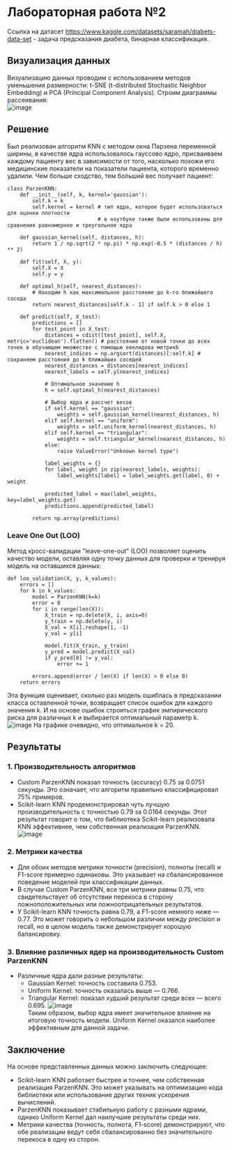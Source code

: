 # Лабораторная работа №2

Ссылка на датасет https://www.kaggle.com/datasets/saramah/diabets-data-set - задача предсказания диабета, бинарная классификация.

## Визуализация данных
Визуализацию данных проводим с использованием методов уменьшения размерности: t-SNE (t-distributed Stochastic Neighbor Embedding) и PCA (Principal Component Analysis). Строим диаграммы рассеивания: 
<br>
![image](https://github.com/user-attachments/assets/bc2a679c-dabe-4b13-b7d2-fa20473a9222)

## Решение
Был реализован алгоритм KNN с методом окна Парзена переменной ширины, в качестве ядра использовалось гауссово ядро, присваиваем каждому пациенту вес в зависимости от того, насколько похожи его медицинские показатели на показатели пациента, которого временно удалили. Чем больше сходство, тем больший вес получает пациент:
```
class ParzenKNN:
    def __init__(self, k, kernel='gaussian'): 
        self.k = k 
        self.kernel = kernel # тип ядра, которое будет использоваться для оценки плотности
                             # в ноутбуке также были использованы для сравнения равномерное и треугольное ядра

    def gaussian_kernel(self, distances, h):
        return 1 / np.sqrt(2 * np.pi) * np.exp(-0.5 * (distances / h) ** 2)

    def fit(self, X, y):
        self.X = X
        self.y = y

    def optimal_h(self, nearest_distances):
        # Находим h как максимальное расстояние до k-го ближайшего соседа
        return nearest_distances[self.k - 1] if self.k > 0 else 1

    def predict(self, X_test):
        predictions = []
        for test_point in X_test:
            distances = cdist([test_point], self.X, metric='euclidean').flatten() # расстояние от новой точки до всех точек в обучающем множестве с помощью евклидова метрикb
            nearest_indices = np.argsort(distances)[:self.k] # сохраняем расстояния до k ближайших соседей
            nearest_distances = distances[nearest_indices]
            nearest_labels = self.y[nearest_indices]

            # Оптимальное значение h
            h = self.optimal_h(nearest_distances)

            # Выбор ядра и рассчет весов
            if self.kernel == "gaussian":
                weights = self.gaussian_kernel(nearest_distances, h)
            elif self.kernel == "uniform":
                weights = self.uniform_kernel(nearest_distances, h)
            elif self.kernel == "triangular":
                weights = self.triangular_kernel(nearest_distances, h)
            else:
                raise ValueError("Unknown kernel type")

            label_weights = {}
            for label, weight in zip(nearest_labels, weights):
                label_weights[label] = label_weights.get(label, 0) + weight

            predicted_label = max(label_weights, key=label_weights.get)
            predictions.append(predicted_label)

        return np.array(predictions)
```
### Leave One Out (LOO) 
Метод кросс-валидации "leave-one-out" (LOO) позволяет оценить качество модели, оставляя одну точку данных для проверки и тренируя модель на оставшихся данных:
```
def loo_validation(X, y, k_values):
    errors = []
    for k in k_values:
        model = ParzenKNN(k=k)
        error = 0
        for i in range(len(X)):
            X_train = np.delete(X, i, axis=0)
            y_train = np.delete(y, i)
            X_val = X[i].reshape(1, -1)
            y_val = y[i]

            model.fit(X_train, y_train)
            y_pred = model.predict(X_val)
            if y_pred[0] != y_val:
                error += 1

        errors.append(error / len(X) if len(X) > 0 else 0)
    return errors
```
Эта функция оценивает, сколько раз модель ошиблась в предсказании класса оставленной точки, возвращает список ошибок для каждого значения k. И на основе ошибок строиться график эмпирического риска для различных k и выбирается оптимальный параметр k.
<br>![image](https://github.com/user-attachments/assets/9c58a424-2b28-43e9-b086-3cad22b2d4bf)
На графике очевидно, что оптимальное k = 20.

## Результаты 
### 1. Производительность алгоритмов
   - Custom ParzenKNN показал точность (accuracy) 0.75 за 0.0751 секунды. Это означает, что алгоритм правильно классифицировал 75% примеров.
   - Scikit-learn KNN продемонстрировал чуть лучшую производительность с точностью 0.79 за 0.0164 секунды. Этот результат говорит о том, что библиотека Scikit-learn реализовала KNN эффективнее, чем собственная реализация ParzenKNN.
![image](https://github.com/user-attachments/assets/c5a9ca11-4a0a-4bea-a15c-a0f11c9dfb07)

### 2. Метрики качества
   - Для обоих методов метрики точности (precision), полноты (recall) и F1-score примерно одинаковы. Это указывает на сбалансированное поведение моделей при классификации данных.
   - В случае Custom ParzenKNN, все три метрики равны 0.75, что свидетельствует об отсутствии перекоса в сторону ложноположительных или ложноотрицательных результатов.
   - У Scikit-learn KNN точность равна 0.79, а F1-score немного ниже — 0.77. Это может говорить о небольшом различии между precision и recall, но в целом модель также демонстрирует хорошую балансировку.

### 3. Влияние различных ядер на производительность Custom ParzenKNN
   - Различные ядра дали разные результаты:
     - Gaussian Kernel: точность составила 0.753.
     - Uniform Kernel: точность оказалась выше — 0.766.
     - Triangular Kernel: показал худший результат среди всех — всего 0.695.
![image](https://github.com/user-attachments/assets/1a7cf334-0f12-4d06-a9e1-39361830b9a8)
<br>Таким образом, выбор ядра имеет значительное влияние на итоговую точность модели. Uniform Kernel оказался наиболее эффективным для данной задачи.

## Заключение
На основе представленных данных можно заключить следующее:
- Scikit-learn KNN работает быстрее и точнее, чем собственная реализация ParzenKNN. Это может указывать на оптимизацию кода библиотеки или использование других техник ускорения вычислений.
- ParzenKNN показывает стабильную работу с разными ядрами, однако Uniform Kernel дал наилучшие результаты среди них.
- Метрики качества (точность, полнота, F1-score) демонстрируют, что обе реализации ведут себя сбалансированно без значительного перекоса в одну из сторон.
